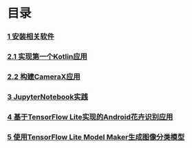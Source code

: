 # 目录

### [1 安装相关软件](./1_Installation/README.md)

### [2.1 实现第一个Kotlin应用](./2_1_FirstKotlin/README.md)

### [2.2 构建CameraX应用](./2_2_CameraX/README.md)

### [3 JupyterNotebook实践](./3_JupyterNoteBookBase/README.md)

### [4 基于TensorFlow Lite实现的Android花卉识别应用](./4_TFLClassify-main/TFLClassify-main/README.md)

### [5 使用TensorFlow Lite Model Maker生成图像分类模型](./5_1_TLFMMGenerateImageClassify/README.md)